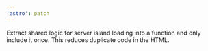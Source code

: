 ```yaml
---
'astro': patch
---
```


Extract shared logic for server island loading into a function and only include it once. This reduces duplicate code in the HTML.
